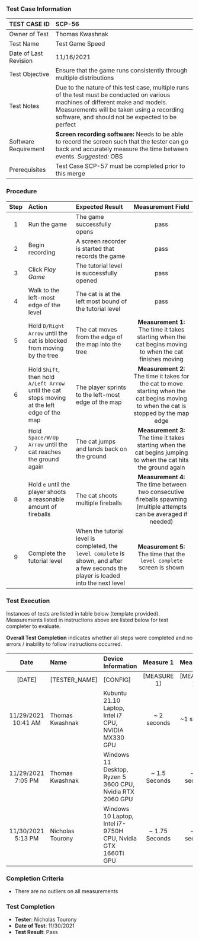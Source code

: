 ### Test Case Information

| TEST CASE ID | SCP-56 |
| :--- | :--- |
| Owner of Test | Thomas Kwashnak |
| Test Name | Test Game Speed |
| Date of Last Revision | 11/16/2021 |
| Test Objective | Ensure that the game runs consistently through multiple distributions |
| Test Notes| Due to the nature of this test case, multiple runs of the test must be conducted on various machines of different make and models. Measurements will be taken using a recording software, and should not be expected to be perfect|
|Software Requirement|**Screen recording software:** Needs to be able to record the screen such that the tester can go back and accurately measure the time between events. *Suggested:* OBS|
|Prerequisites|Test Case SCP-57 must be completed prior to this merge|

### Procedure

|Step | Action | Expected Result | Measurement Field |
|:---:| :---        |    :----  | :----:|
|1|Run the game|The game successfully opens|pass|
|2|Begin recording|A screen recorder is started that records the game|pass|
|3|Click *Play Game*|The tutorial level is successfully opened|pass|
|4|Walk to the left-most edge of the level|The cat is at the left most bound of the tutorial level|pass|
|5|Hold `D/Right Arrow` until the cat is blocked from moving by the tree|The cat moves from the edge of the map into the tree|**Measurement 1:** The time it takes starting when the cat begins moving to when the cat finishes moving|
|6|Hold `Shift`, then hold `A/Left Arrow` until the cat stops moving at the left edge of the map|The player sprints to the left-most edge of the map|**Measurement 2:** The time it takes for the cat to move starting when the cat begins moving to when the cat is stopped by the map edge|
|7|Hold `Space/W/Up Arrow` until the cat reaches the ground again|The cat jumps and lands back on the ground|**Measurement 3:** The time it takes starting when the cat begins jumping to when the cat hits the ground again|
|8|Hold `e` until the player shoots a reasonable amount of fireballs|The cat shoots multiple fireballs|**Measurement 4:** The time between two consecutive fireballs spawning (multiple attempts can be averaged if needed)|\
|9|Complete the tutorial level|When the tutorial level is completed, the `level complete` is shown, and after a few seconds the player is loaded into the next level|**Measurement 5:** The time that the `level complete` screen is shown

### Test Execution

Instances of tests are listed in table below (template provided). Measurements listed in instructions above are listed below for test completer to evaluate.

**Overall Test Completion** indicates whether all steps were completed and no errors / inability to follow instructions occurred.

|Date|Name|Device Information | Measure 1|Measure 2|Measure 3|Measure 5|Measure 4|Pass/Fail|
|:---:|:---|:---|:---:|:---:|:---:|:---:|:---:|:---:|
|[DATE]|[TESTER_NAME]|[CONFIG]|[MEASURE 1]|[MEASURE 2]|[MEASURE 3]|[MEASURE 4]|[MEASURE 5]|[PASS/FAIL]|
|11/29/2021 10:41 AM|Thomas Kwashnak|Kubuntu 21.10 Laptop, Intel i7 CPU, NVIDIA MX330 GPU|\~ 2 seconds|\~1 second|\~1 second|\~1-2 seconds|~3 seconds|Pass. Game runs at expected speed|
|11/29/2021 7:05 PM|Thomas Kwashnak|Windows 11 Desktop, Ryzen 5 3600 CPU, Nvidia RTX 2060 GPU|\~ 1.5 Seconds|\~ 1 second|\~ 1 second|\~1-2 seconds|3 seconds|Pass. Game runs at expected speed|
|11/30/2021 5:13 PM|Nicholas Tourony|Windows 10 Laptop, Intel i7-9750H CPU, Nvidia GTX 1660Ti GPU|\~ 1.75 Seconds|\~ 1 second|\~ 1 second|\~1.5 seconds|~3 seconds|Pass. Game runs at expected speed|

[comment]: <> (Add test rows to end here ^^)

### Completion Criteria

- There are no outliers on all measurements

### Test Completion

- **Tester**: Nicholas Tourony
- **Date of Test**: 11/30/2021
- **Test Result**: Pass